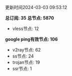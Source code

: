 更新时间2024-03-03 09:53:12

**总订阅: 35**
**总节点: 5870**
- vless节点: 12

**google ping有效节点: 106**
- v2ray节点: 62
- ss节点: 24
- trojan节点: 19
- ssr节点: 1
